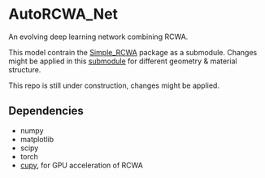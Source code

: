 # AutoRCWA_Net
An evolving deep learning network combining RCWA.

This model contrain the [Simple_RCWA](https://github.com/GuoyaoShen/Simple_RCWA) package as a submodule. Changes might be applied in this [submodule](https://github.com/GuoyaoShen/AutoRCWA_Net/tree/main/Simple_RCWA) for different geometry & material structure.

This repo is still under construction, changes might be applied.

## Dependencies
* numpy
* matplotlib
* scipy
* torch
* [cupy](https://cupy.dev/), for GPU acceleration of RCWA
